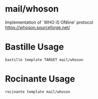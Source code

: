 # mail/whoson
Implementation of `WHO iS ONline' protocol
https://whoson.sourceforge.net/

# Bastille Usage
```shell
bastille template TARGET mail/whoson
```

# Rocinante Usage
```shell
rocinante template mail/whoson
```
